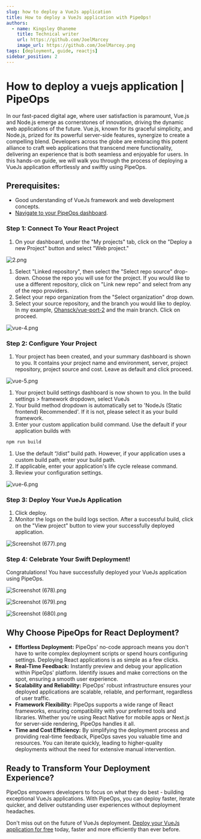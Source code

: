 ```yaml
---
slug: how to deploy a VueJs application
title: How to deploy a VueJs application with PipeOps!
authors:
  - name: Kingsley Ohaneme
    title: Technical writer
    url: https://github.com/JoelMarcey
    image_url: https://github.com/JoelMarcey.png
tags: [deployment, guide, reactjs]
sidebar_position: 2
---
```


# How to deploy a vuejs application | PipeOps

In our fast-paced digital age, where user satisfaction is paramount, Vue.js and Node.js emerge as cornerstones of innovation, driving the dynamic web applications of the future. Vue.js, known for its graceful simplicity, and Node.js, prized for its powerful server-side features, synergize to create a compelling blend. Developers across the globe are embracing this potent alliance to craft web applications that transcend mere functionality, delivering an experience that is both seamless and enjoyable for users. In this hands-on guide, we will walk you through the process of deploying a VueJs application effortlessly and swiftly using PipeOps.

## Prerequisites:

- Good understanding of VueJs framework and web development concepts.
- [Navigate to your PipeOps dashboard](https://console.pipeops.io/dashboard/projects).

### Step 1: Connect To Your React Project

1. On your dashboard, under the "My projects" tab, click on the "Deploy a new Project" button and select "Web project."

![2.png](https://prod-files-secure.s3.us-west-2.amazonaws.com/477b48f6-2ecc-4458-98c5-9ccc2c2c4430/fd612bd8-eca6-4a8f-94b9-1c18fc70c77d/2.png)

1. Select "Linked repository", then select the "Select repo source" drop-down. Choose the repo you will use for the project. If you would like to use a different repository, click on "Link new repo" and select from any of the repo providers.
2. Select your repo organization from the "Select organization" drop down.
3. Select your source repository, and the branch you would like to deploy. In my example, [Ohansck/vue-port-2](https://github.com/ohansck/vue-port-2) and the main branch. Click on proceed.

![vue-4.png](https://prod-files-secure.s3.us-west-2.amazonaws.com/477b48f6-2ecc-4458-98c5-9ccc2c2c4430/cd5d1624-c226-46a7-86c3-5bd82bf1f4a3/vue-4.png)

### Step 2: Configure Your Project

1. Your project has been created, and your summary dashboard is shown to you. It contains your project name and environment, server, project repository, project source and cost. Leave as default and click proceed.

![vue-5.png](https://prod-files-secure.s3.us-west-2.amazonaws.com/477b48f6-2ecc-4458-98c5-9ccc2c2c4430/f5bc02e2-bc4b-4901-9a69-f990d7783d6a/vue-5.png)

1. Your project build settings dashboard is now shown to you. In the build settings > framework dropdown, select VueJs
2. Your build method dropdown is automatically set to 'NodeJs (Static frontend) Recommended'. If it is not, please select it as your build framework.
3. Enter your custom application build command. Use the default if your application builds with 

```bash
npm run build
```

1. Use the default “/dist” build path. However, if your application uses a custom build path, enter your build path.
2. If applicable, enter your application's life cycle release command.
3. Review your configuration settings.

![vue-6.png](https://prod-files-secure.s3.us-west-2.amazonaws.com/477b48f6-2ecc-4458-98c5-9ccc2c2c4430/d673ef35-0191-414d-9b0f-8b893fc941d6/vue-6.png)

### Step 3: Deploy Your VueJs Application

1. Click deploy.
2. Monitor the logs on the build logs section. After a successful build, click on the "View project" button to view your successfully deployed application.

![Screenshot (677).png](https://prod-files-secure.s3.us-west-2.amazonaws.com/477b48f6-2ecc-4458-98c5-9ccc2c2c4430/88509808-71af-4990-878e-270db863333f/Screenshot_(677).png)

### Step 4: Celebrate Your Swift Deployment!

Congratulations! You have successfully deployed your VueJs application using PipeOps.

![Screenshot (678).png](https://prod-files-secure.s3.us-west-2.amazonaws.com/477b48f6-2ecc-4458-98c5-9ccc2c2c4430/fbe600a0-4683-4524-9b94-2cc6fde41ed5/Screenshot_(678).png)

![Screenshot (679).png](https://prod-files-secure.s3.us-west-2.amazonaws.com/477b48f6-2ecc-4458-98c5-9ccc2c2c4430/f8b97440-88a1-4fdb-8b14-d31ef8af627b/Screenshot_(679).png)

![Screenshot (680).png](https://prod-files-secure.s3.us-west-2.amazonaws.com/477b48f6-2ecc-4458-98c5-9ccc2c2c4430/aec5c3f4-d83f-4dc1-bb80-af0dfdefe0c8/Screenshot_(680).png)

## Why Choose PipeOps for React Deployment?

- **Effortless Deployment:** PipeOps' no-code approach means you don't have to write complex deployment scripts or spend hours configuring settings. Deploying React applications is as simple as a few clicks.
- **Real-Time Feedback:** Instantly preview and debug your application within PipeOps' platform. Identify issues and make corrections on the spot, ensuring a smooth user experience.
- **Scalability and Reliability:** PipeOps' robust infrastructure ensures your deployed applications are scalable, reliable, and performant, regardless of user traffic.
- **Framework Flexibility:** PipeOps supports a wide range of React frameworks, ensuring compatibility with your preferred tools and libraries. Whether you're using React Native for mobile apps or Next.js for server-side rendering, PipeOps handles it all.
- **Time and Cost Efficiency:** By simplifying the deployment process and providing real-time feedback, PipeOps saves you valuable time and resources. You can iterate quickly, leading to higher-quality deployments without the need for extensive manual intervention.

## Ready to Transform Your Deployment Experience?

PipeOps empowers developers to focus on what they do best - building exceptional VueJs applications. With PipeOps, you can deploy faster, iterate quicker, and deliver outstanding user experiences without deployment headaches.

Don't miss out on the future of VueJs deployment. [Deploy your VueJs application for free](https://console.pipeops.io/auth/signin) today, faster and more efficiently than ever before.